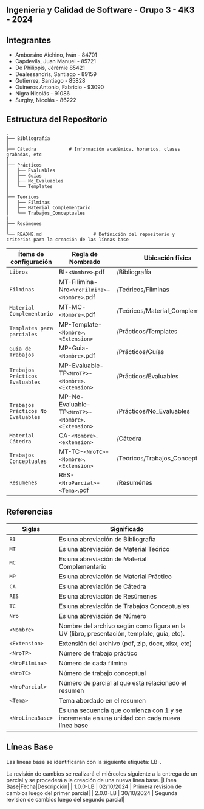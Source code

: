 ## Ingenieria y Calidad de Software - Grupo 3 - 4K3 - 2024

## Integrantes

- Amborsino Aichino, Iván - 84701
- Capdevila, Juan Manuel - 85721
- De Philippis, Jérémie 85421
- Dealessandris, Santiago - 89159
- Gutierrez, Santiago - 85828
- Quineros Antonio, Fabricio - 93090
- Nigra Nicolás - 91086
- Surghy, Nicolás - 86222

## Estructura del Repositorio

    .
    ├── Bibliografía
    │
    ├── Cátedra            # Información académica, horarios, clases grabadas, etc
    │
    ├── Prácticos
    │   ├── Evaluables
    │   ├── Guías
    │   ├── No_Evaluables
    │   └── Templates
    │
    ├── Teóricos
    │   ├── Filminas
    │   ├── Material_Complementario
    │   └── Trabajos_Conceptuales
    |
    ├── Resúmenes
    │
    └── README.md                   # Definición del repositorio y criterios para la creación de las líneas base

| Ítems de configuración             | Regla de Nombrado                                    | Ubicación física                  |
| ---------------------------------- | ---------------------------------------------------- | --------------------------------- |
| `Libros`                           | BI-`<Nombre>`.pdf                                    | /Bibliografía                     |
| `Filminas`                         | MT-Filimina-Nro`<NroFilmina>`-`<Nombre>`.pdf         | /Teóricos/Filminas                |
| `Material Complementario`          | MT-MC-`<Nombre>`.pdf                                 | /Teóricos/Material_Complementario |
| `Templates para parciales`         | MP-Template-`<Nombre>`.`<Extension>`                 | /Prácticos/Templates              |
| `Guía de Trabajos`                 | MP-Guia-`<Nombre>`.pdf                               | /Prácticos/Guías                  |
| `Trabajos Prácticos Evaluables`    | MP-Evaluable-TP`<NroTP>`-`<Nombre>`.`<Extension>`    | /Prácticos/Evaluables             |
| `Trabajos Prácticos No Evaluables` | MP-No-Evaluable-TP`<NroTP>`-`<Nombre>`.`<Extension>` | /Prácticos/No_Evaluables          |
| `Material Cátedra`                 | CA-`<Nombre>`.`<extension>`                          | /Cátedra                          |
| `Trabajos Conceptuales`            | MT-TC-`<NroTC>`-`<Nombre>`.`<Extension>`             | /Teóricos/Trabajos_Conceptuales   |
| `Resumenes`                        | RES-`<NroParcial>`-`<Tema>`.pdf                      | /Resuménes                        |

## Referencias

| Siglas           | Significado                                                                                 |
| ---------------- | ------------------------------------------------------------------------------------------- |
| `BI`           | Es una abreviación de Bibliografía                                                          |
| `MT`           | Es una abreviación de Material Teórico                                                      |
| `MC`           | Es una abreviación de Material Complementario                                               |
| `MP`           | Es una abreviación de Material Práctico                                                     |
| `CA`           | Es una abreviación de Cátedra                                                               |
| `RES`          | Es una abreviación de Resúmenes                                                             |
| `TC`           | Es una abreviación de Trabajos Conceptuales                                                 |
| `Nro`          | Es una abreviación de Número                                                                |
| `<Nombre>`       | Nombre del archivo según como figura en la UV (libro, presentación, template, guía, etc).   |
| `<Extension>`    | Extensión del archivo (pdf, zip, docx, xlsx, etc)                                                 |
| `<NroTP>`        | Número de trabajo práctico                                                                  |
| `<NroFilmina>`   | Número de cada filmina                                                                      |
| `<NroTC>`        | Número de trabajo conceptual                                                                |
| `<NroParcial>`   | Número de parcial al que esta relacionado el resumen                                        |
| `<Tema>`         | Tema abordado en el resumen                                                                 |
| `<NroLineaBase>` | Es una secuencia que comienza con 1 y se incrementa en una unidad con cada nueva línea base |

## Líneas Base

Las líneas base se identificarán con la siguiente etiqueta: LB-<NroLineaBase>.

La revisión de cambios se realizará el miércoles siguiente a la entrega de un parcial y se procederá a la creación de una nueva línea base.
|Línea Base|Fecha|Descripción|
| 1.0.0-LB | 02/10/2024 | Primera revision de cambios luego del primer parcial|
| 2.0.0-LB | 30/10/2024 | Segunda revision de cambios luego del segundo parcial|
